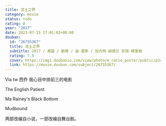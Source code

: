 ```yaml
---
title: 泥土之界
category: movie
status: todo
rating: 0
year: "2017"
date: 2023-07-15 17:01:03+08:00
douban:
  id: "26755367"
  title: 泥土之界
  subtitle: 2017 / 美国 / 剧情 / 迪·里斯 / 加内特·赫德兰 凯瑞·穆里根
  rating: 7.5
  cover: https://img1.doubanio.com/view/photo/m_ratio_poster/public/p2495564079.jpg
  link: https://movie.douban.com/subject/26755367/
---
```


Via tw 西乔 我心目中排前三的电影

The English Patient

Ma Rainey's Black Bottom

Mudbound

两部改编自小说，一部改编自舞台剧。
